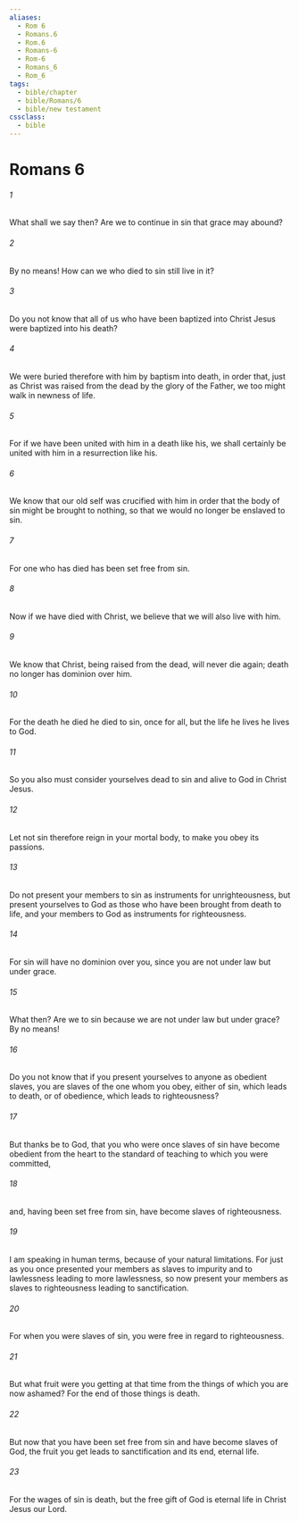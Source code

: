 ```yaml
---
aliases:
  - Rom 6
  - Romans.6
  - Rom.6
  - Romans-6
  - Rom-6
  - Romans_6
  - Rom_6
tags:
  - bible/chapter
  - bible/Romans/6
  - bible/new testament
cssclass:
  - bible
---
```


# Romans 6

###### 1
What shall we say then? Are we to continue in sin that grace may abound?
###### 2
By no means! How can we who died to sin still live in it?
###### 3
Do you not know that all of us who have been baptized into Christ Jesus were baptized into his death?
###### 4
We were buried therefore with him by baptism into death, in order that, just as Christ was raised from the dead by the glory of the Father, we too might walk in newness of life.
###### 5
For if we have been united with him in a death like his, we shall certainly be united with him in a resurrection like his.
###### 6
We know that our old self was crucified with him in order that the body of sin might be brought to nothing, so that we would no longer be enslaved to sin.
###### 7
For one who has died has been set free from sin.
###### 8
Now if we have died with Christ, we believe that we will also live with him.
###### 9
We know that Christ, being raised from the dead, will never die again; death no longer has dominion over him.
###### 10
For the death he died he died to sin, once for all, but the life he lives he lives to God.
###### 11
So you also must consider yourselves dead to sin and alive to God in Christ Jesus.
###### 12
Let not sin therefore reign in your mortal body, to make you obey its passions.
###### 13
Do not present your members to sin as instruments for unrighteousness, but present yourselves to God as those who have been brought from death to life, and your members to God as instruments for righteousness.
###### 14
For sin will have no dominion over you, since you are not under law but under grace.
###### 15
What then? Are we to sin because we are not under law but under grace? By no means!
###### 16
Do you not know that if you present yourselves to anyone as obedient slaves, you are slaves of the one whom you obey, either of sin, which leads to death, or of obedience, which leads to righteousness?
###### 17
But thanks be to God, that you who were once slaves of sin have become obedient from the heart to the standard of teaching to which you were committed,
###### 18
and, having been set free from sin, have become slaves of righteousness.
###### 19
I am speaking in human terms, because of your natural limitations. For just as you once presented your members as slaves to impurity and to lawlessness leading to more lawlessness, so now present your members as slaves to righteousness leading to sanctification.
###### 20
For when you were slaves of sin, you were free in regard to righteousness.
###### 21
But what fruit were you getting at that time from the things of which you are now ashamed? For the end of those things is death.
###### 22
But now that you have been set free from sin and have become slaves of God, the fruit you get leads to sanctification and its end, eternal life.
###### 23
For the wages of sin is death, but the free gift of God is eternal life in Christ Jesus our Lord.


